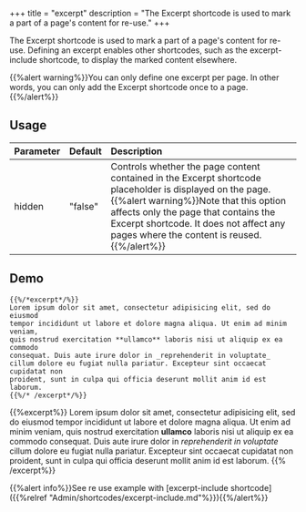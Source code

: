 +++
title = "excerpt"
description = "The Excerpt shortcode is used to mark a part of a page's content for re-use."
+++

The Excerpt shortcode is used to mark a part of a page's content for re-use. Defining an excerpt enables other shortcodes, such as the excerpt-include shortcode, to display the marked content elsewhere.

{{%alert warning%}}You can only define one excerpt per page. In other words, you can only add the Excerpt shortcode once to a page.{{%/alert%}}


## Usage

| Parameter | Default | Description |
|:--|:--|:--|
| hidden | "false" | Controls whether the page content contained in the Excerpt shortcode placeholder is displayed on the page.{{%alert warning%}}Note that this option affects only the page that contains the Excerpt shortcode. It does not affect any pages where the content is reused.{{%/alert%}} |

## Demo

	{{%/*excerpt*/%}}
	Lorem ipsum dolor sit amet, consectetur adipisicing elit, sed do eiusmod
	tempor incididunt ut labore et dolore magna aliqua. Ut enim ad minim veniam,
	quis nostrud exercitation **ullamco** laboris nisi ut aliquip ex ea commodo
	consequat. Duis aute irure dolor in _reprehenderit in voluptate_
	cillum dolore eu fugiat nulla pariatur. Excepteur sint occaecat cupidatat non
	proident, sunt in culpa qui officia deserunt mollit anim id est laborum.
	{{%/* /excerpt*/%}}

{{%excerpt%}}
Lorem ipsum dolor sit amet, consectetur adipisicing elit, sed do eiusmod
tempor incididunt ut labore et dolore magna aliqua. Ut enim ad minim veniam,
quis nostrud exercitation **ullamco** laboris nisi ut aliquip ex ea commodo
consequat. Duis aute irure dolor in _reprehenderit in voluptate_
cillum dolore eu fugiat nulla pariatur. Excepteur sint occaecat cupidatat non
proident, sunt in culpa qui officia deserunt mollit anim id est laborum.
{{% /excerpt%}}



{{%alert info%}}See re use example with [excerpt-include shortcode]({{%relref "Admin/shortcodes/excerpt-include.md"%}}){{%/alert%}}